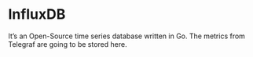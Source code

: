 # InfluxDB

It’s an Open-Source time series database written in Go. The metrics from Telegraf are going to be stored here.